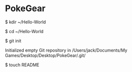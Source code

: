 PokeGear
========


$ kdir ~/Hello-World

$ cd ~/Hello-World

$ git init

Initialized empty Git repository in /Users/jack/Documents/My Games/Desktop/Desktop/PokeGear/.git/

$ touch README
